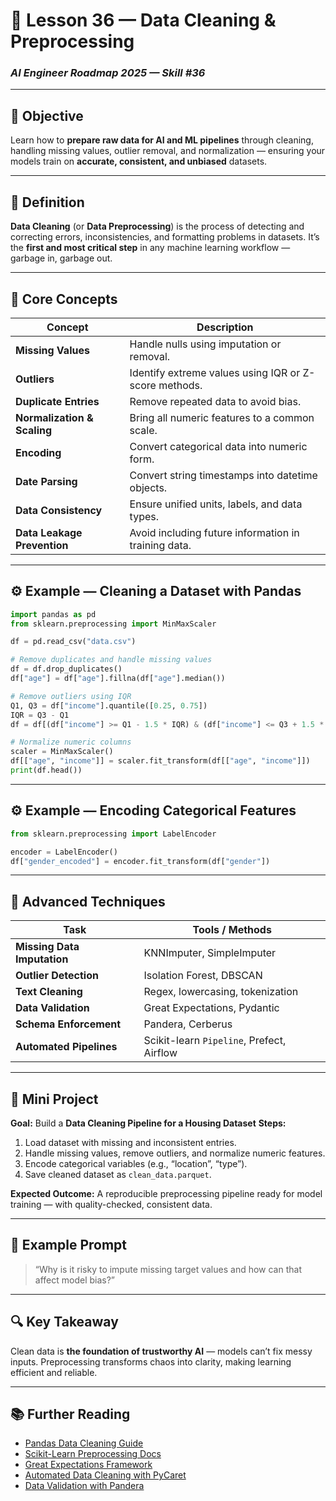 # 🧹 Lesson 36 — Data Cleaning & Preprocessing

### *AI Engineer Roadmap 2025 — Skill #36*

---

## 🎯 Objective

Learn how to **prepare raw data for AI and ML pipelines** through cleaning, handling missing values, outlier removal, and normalization — ensuring your models train on **accurate, consistent, and unbiased** datasets.

---

## 🧩 Definition

**Data Cleaning** (or **Data Preprocessing**) is the process of detecting and correcting errors, inconsistencies, and formatting problems in datasets.
It’s the **first and most critical step** in any machine learning workflow — garbage in, garbage out.

---

## 🧠 Core Concepts

| Concept                     | Description                                           |
| --------------------------- | ----------------------------------------------------- |
| **Missing Values**          | Handle nulls using imputation or removal.             |
| **Outliers**                | Identify extreme values using IQR or Z-score methods. |
| **Duplicate Entries**       | Remove repeated data to avoid bias.                   |
| **Normalization & Scaling** | Bring all numeric features to a common scale.         |
| **Encoding**                | Convert categorical data into numeric form.           |
| **Date Parsing**            | Convert string timestamps into datetime objects.      |
| **Data Consistency**        | Ensure unified units, labels, and data types.         |
| **Data Leakage Prevention** | Avoid including future information in training data.  |

---

## ⚙️ Example — Cleaning a Dataset with Pandas

```python
import pandas as pd
from sklearn.preprocessing import MinMaxScaler

df = pd.read_csv("data.csv")

# Remove duplicates and handle missing values
df = df.drop_duplicates()
df["age"] = df["age"].fillna(df["age"].median())

# Remove outliers using IQR
Q1, Q3 = df["income"].quantile([0.25, 0.75])
IQR = Q3 - Q1
df = df[(df["income"] >= Q1 - 1.5 * IQR) & (df["income"] <= Q3 + 1.5 * IQR)]

# Normalize numeric columns
scaler = MinMaxScaler()
df[["age", "income"]] = scaler.fit_transform(df[["age", "income"]])
print(df.head())
```

---

## ⚙️ Example — Encoding Categorical Features

```python
from sklearn.preprocessing import LabelEncoder

encoder = LabelEncoder()
df["gender_encoded"] = encoder.fit_transform(df["gender"])
```

---

## 🧱 Advanced Techniques

| Task                        | Tools / Methods                           |
| --------------------------- | ----------------------------------------- |
| **Missing Data Imputation** | KNNImputer, SimpleImputer                 |
| **Outlier Detection**       | Isolation Forest, DBSCAN                  |
| **Text Cleaning**           | Regex, lowercasing, tokenization          |
| **Data Validation**         | Great Expectations, Pydantic              |
| **Schema Enforcement**      | Pandera, Cerberus                         |
| **Automated Pipelines**     | Scikit-learn `Pipeline`, Prefect, Airflow |

---

## 📘 Mini Project

**Goal:** Build a **Data Cleaning Pipeline for a Housing Dataset**
**Steps:**

1. Load dataset with missing and inconsistent entries.
2. Handle missing values, remove outliers, and normalize numeric features.
3. Encode categorical variables (e.g., “location”, “type”).
4. Save cleaned dataset as `clean_data.parquet`.

**Expected Outcome:**
A reproducible preprocessing pipeline ready for model training — with quality-checked, consistent data.

---

## 🧠 Example Prompt

> “Why is it risky to impute missing target values and how can that affect model bias?”

---

## 🔍 Key Takeaway

Clean data is **the foundation of trustworthy AI** — models can’t fix messy inputs.
Preprocessing transforms chaos into clarity, making learning efficient and reliable.

---

## 📚 Further Reading

* [Pandas Data Cleaning Guide](https://pandas.pydata.org/docs/user_guide/missing_data.html)
* [Scikit-Learn Preprocessing Docs](https://scikit-learn.org/stable/modules/preprocessing.html)
* [Great Expectations Framework](https://greatexpectations.io/)
* [Automated Data Cleaning with PyCaret](https://pycaret.gitbook.io/docs/)
* [Data Validation with Pandera](https://pandera.readthedocs.io/)